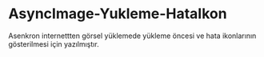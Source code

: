 # AsyncImage-Yukleme-HataIkon


Asenkron internettten görsel yüklemede yükleme öncesi ve hata ikonlarının gösterilmesi için yazılmıştır.

